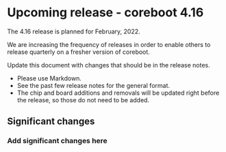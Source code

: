 Upcoming release - coreboot 4.16
================================

The 4.16 release is planned for February, 2022.

We are increasing the frequency of releases in order to enable others to release quarterly on
a fresher version of coreboot.

Update this document with changes that should be in the release notes.

* Please use Markdown.
* See the past few release notes for the general format.
* The chip and board additions and removals will be updated right
  before the release, so those do not need to be added.

Significant changes
-------------------

### Add significant changes here
